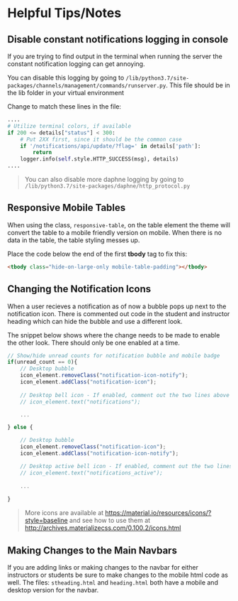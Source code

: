 # Helpful Tips/Notes

## Disable constant notifications logging in console
If you are trying to find output in the terminal when running the server the constant notification logging can get annoying. 

You can disable this logging by going to 
```/lib/python3.7/site-packages/channels/management/commands/runserver.py```. This file should be in the lib folder in your virtual environment

Change to match these lines in the file:
```python
....
# Utilize terminal colors, if available
if 200 <= details["status"] < 300:
    # Put 2XX first, since it should be the common case
    if '/notifications/api/update/?flag=' in details['path']:
        return
    logger.info(self.style.HTTP_SUCCESS(msg), details)
....
```
> You can also disable more daphne logging by going to ```/lib/python3.7/site-packages/daphne/http_protocol.py```

## Responsive Mobile Tables
When using the class, ```responsive-table```, on the table element the theme will convert the table to a mobile friendly version on mobile. When there is no data in the table, the table styling messes up. 

Place the code below the end of the first **tbody** tag to fix this:
```html
<tbody class="hide-on-large-only mobile-table-padding"></tbody>
```

## Changing the Notification Icons
When a user recieves a notification as of now a bubble pops up next to the notification icon. There is commented out code in the student and instructor heading which can hide the bubble and use a different look.

The snippet below shows where the change needs to be made to enable the other look. There should only be one enabled at a time.

```javascript
// Show/hide unread counts for notification bubble and mobile badge
if(unread_count == 0){
    // Desktop bubble
    icon_element.removeClass("notification-icon-notify");
    icon_element.addClass("notification-icon");
    
    // Desktop bell icon - If enabled, comment out the two lines above 
    // icon_element.text("notifications");

    ...

} else {

    // Desktop bubble
    icon_element.removeClass("notification-icon");
    icon_element.addClass("notification-icon-notify");

    // Desktop active bell icon - If enabled, comment out the two lines above 
    // icon_element.text("notifications_active");
    
    ...
    
}
```
> More icons are available at https://material.io/resources/icons/?style=baseline and see how to use them at http://archives.materializecss.com/0.100.2/icons.html

## Making Changes to the Main Navbars
If you are adding links or making changes to the navbar for either instructors or students be sure to make changes to the mobile html code as well. The files: ```stheading.html``` and ```heading.html``` both have a mobile and desktop version for the navbar.
